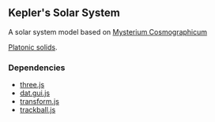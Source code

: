 Kepler's Solar System
----------------------------------------------------------------------------------
A solar system model based on [Mysterium Cosmographicum](https://en.wikipedia.org/wiki/Mysterium_Cosmographicum)

[Platonic solids](https://en.wikipedia.org/wiki/Platonic_solid).

### Dependencies
 * [three.js](https://threejs.org/)
 * [dat.gui.js](https://github.com/dataarts/dat.gui)
 * [transform.js](https://threejs.org/docs/#examples/en/controls/TransformControls)
 * [trackball.js](https://threejs.org/docs/#examples/en/controls/TrackballControls)

